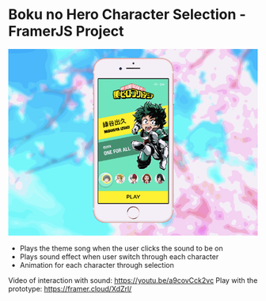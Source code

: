 # Boku no Hero Character Selection - FramerJS Project

![screenshot](/demo3.gif)

- Plays the theme song when the user clicks the sound to be on
- Plays sound effect when user switch through each character
- Animation for each character through selection

Video of interaction with sound: https://youtu.be/a9covCck2vc
Play with the prototype: https://framer.cloud/XdZrl/
